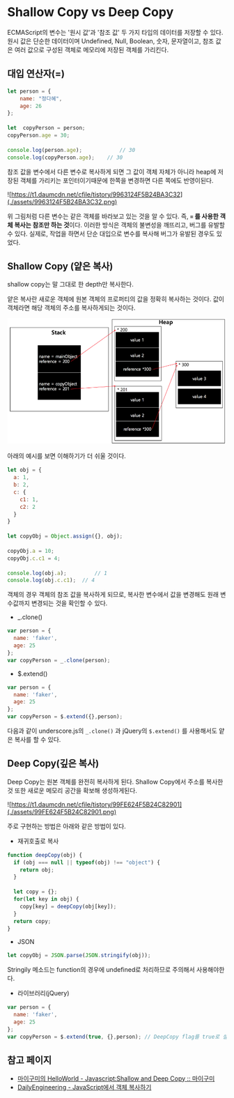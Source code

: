 # Shallow Copy vs Deep Copy

ECMAScript의 변수는 '원시 값'과 '참조 값' 두 가지 타입의 데이터를 저장할 수 있다.
원시 값은 단순한 데이터이며 Undefined, Null, Boolean, 숫자, 문자열이고,
참조 값은 여러 값으로 구성된 객체로 메모리에 저장된 객체를 가리킨다.

## 대입 연산자(=)

```js
let person = {
	name: "정다혜",
	age: 26
};

let  copyPerson = person;
copyPerson.age = 30;

console.log(person.age);			// 30
console.log(copyPerson.age);	// 30
```

참조 값을 변수에서 다른 변수로 복사하게 되면 그 값이 객체 자체가 아니라 heap에 저장된 객체를 가리키는 포인터이기때문에 한쪽을 변경하면 다른 쪽에도 반영이된다.

![https://t1.daumcdn.net/cfile/tistory/9963124F5B24BA3C32](./assets/9963124F5B24BA3C32.png)

위 그림처럼 다른 변수는 같은 객체를 바라보고 있는 것을 알 수 있다. 즉,  **`=` 를 사용한 객체 복사는 참조만 하는 것**이다. 이러한 방식은 객체의 불변성을 깨뜨리고, 버그를 유발할 수 있다. 실제로, 작업을 하면서 단순 대입으로 변수를 복사해 버그가 유발된 경우도 있었다.

## Shallow Copy (얕은 복사)

shallow copy는 말 그대로 한 depth만 복사한다.

얕은 복사란 새로운 객체에 원본 객체의 프로퍼티의 값을 정확히 복사하는 것이다. 값이 객체라면 해당 객체의 주소를 복사하게되는 것이다.

![](./assets/9902B6435B24BA2A13.png)

아래의 예시를 보면 이해하기가 더 쉬울 것이다.

```js
let obj = {
  a: 1,
  b: 2,
  c: {
    c1: 1,
    c2: 2
  }
}

let copyObj = Object.assign({}, obj);

copyObj.a = 10;
copyObj.c.c1 = 4;

console.log(obj.a); 		// 1
console.log(obj.c.c1);  // 4
```

객체의 경우 객체의 참조 값을 복사하게 되므로, 복사한 변수에서 값을 변경해도 원래 변수값까지 변경되는 것을 확인할 수 있다.

- _.clone()

```js
var person = {
  name: 'faker',
  age: 25
};
var copyPerson = _.clone(person);
```

- $.extend()

```js
var person = {
  name: 'faker',
  age: 25
};
var copyPerson = $.extend({},person);
```

다음과 같이 underscore.js의 `_.clone()` 과 jQuery의 `$.extend()` 를 사용해서도 얕은 복사를 할 수 있다.

## Deep Copy(깊은 복사)

Deep Copy는 원본 객체를 완전히 복사하게 된다. Shallow Copy에서 주소를 복사한 것 또한 새로운 메모리 공간을 확보해 생성하게된다. 

![https://t1.daumcdn.net/cfile/tistory/99FE624F5B24C82901](./assets/99FE624F5B24C82901.png)

주로 구현하는 방법은 아래와 같은 방법이 있다.

- 재귀호출로 복사

```js
function deepCopy(obj) {
  if (obj === null || typeof(obj) !== "object") {
    return obj;
  }
    
  let copy = {};
  for(let key in obj) {
    copy[key] = deepCopy(obj[key]);
  }
  return copy;
}
```

- JSON

```js
let copyObj = JSON.parse(JSON.stringify(obj));
```

Stringily 메소드는 function의 경우에 undefined로 처리하므로 주의해서 사용해야한다.

- 라이브러리(jQuery)

```js
var person = {
  name: 'faker',
  age: 25
};
var copyPerson = $.extend(true, {},person); // DeepCopy flag를 true로 설정
```



## 참고 페이지

- [마이구미의 HelloWorld - Javascript:Shallow and Deep Copy :: 마이구미](https://mygumi.tistory.com/322 ) 
- [DailyEngineering - JavaScript에서 객체 복사하기](https://hyunseob.github.io/2016/02/08/copy-object-in-javascript/)

